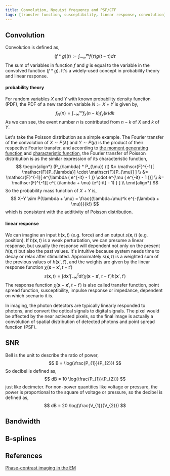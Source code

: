 ```yaml
---
title: Convolution, Nyquist frequency and PSF/CTF
tags: [transfer function, susceptibility, linear response, convolution]
---
```


## Convolution ##

Convolution is defined as,
$$
(f*g)(t) := \int_{-\infty}^{\infty} f(\tau) g(t-\tau) d\tau
$$
The sum of variables in function $f$ and $g$ is equal to the variable in the convolved function $(f*g)$.
It's a widely-used concept in probability theory and linear response.

#### probability theory ####

For random variables $X$ and $Y$ with known probability density funciton (PDF), the PDF of a new random variable $N := X+Y$ is given by,
$$
f_{N}(n) = \int_{-\infty}^{\infty} f_{x}(n-k)f_{y}(k) dk 
$$
As we can see, the event number $n$ is contributed from $n-k$ of $X$ and $k$ of $Y$.

Let's take the Poisson distribution as a simple example. The Fourier transfer of the convolution of $X \sim P(\lambda)$ and $Y \sim P(\mu)$ is the product of their respective Fourier transfer, and according to [the moment generating function](https://psichen.github.io/2021/02/13/common-probability-mass-functions/) and [characteristic function](https://psichen.github.io/2021/02/11/generating-functions-of-probability-distribution/#characteristic-functions), the Fourier transfer of Poisson distribution is as the similar expression of its characteristic function,
$$
\begin{align*}
(P_{\lambda} * P_{\mu}) (t)
&=  \mathscr{F}^{-1}[ \mathscr{F}[P_{\lambda}] \cdot \mathscr{F}[P_{\mu}] ] \\
&=  \mathscr{F}^{-1}[ e^{\lambda ( e^{-it} - 1 )} \cdot e^{\mu ( e^{-it} - 1 )}] \\
&=  \mathscr{F}^{-1}[ e^{ (\lambda + \mu) (e^{-it} - 1) } ] \\
\end{align*}
$$
So the probability mass function of $X+Y$ is,
$$
X+Y \sim P(\lambda + \mu) = \frac{(\lambda+\mu)^k e^{-(\lambda + \mu)}}{k!}
$$
which is consistent with the additivity of Poisson distribution.

#### linear response ####

We can imagine an input $h(\mathbf{x},t)$ (e.g. force) and an output $s(\mathbf{x},t)$ (e.g. position). If $h(\mathbf{x},t)$ is a weak perturbation, we can presume a linear response, but usually the response will dependent not only on the present $h(\mathbf{x},t)$ but also the past values. It's intuitive because system needs time to decay or relax after stimulated. Approximately $s(\mathbf{x},t)$ is a weighted sum of the previous values of $h(\mathbf{x}',t')$, and the weights are given by the linear response function $\chi(\mathbf{x}-\mathbf{x}',t-t')$
$$
s(\mathbf{x}, t) = \int d\mathbf{x'} \int_{-\infty}^{t} dt' \chi(\mathbf{x} - \mathbf{x}', t-t') h(\mathbf{x}', t')
$$
The response function $\chi(\mathbf{x}-\mathbf{x}',t-t')$ is also called transfer function, point spread function, susceptibility, impulse response or impedance, dependent on which scenario it is.

In imaging, the photon detectors are typically linearly responded to photons, and convert the optical signals to digital signals. The pixel would be affected by the near activated pixels, so the final image is actually a convolution of spatial distribution of detected photons and point spread function (PSF).

## SNR ##
Bell is the unit to describe the ratio of power,
$$
B = \log(\frac{P_{1}}{P_{2}})
$$
So decibel is defined as,
$$
dB = 10 \log(\frac{P_{1}}{P_{2}})
$$
just like decimeter. For non-power quantities like voltage or pressure, the power is proportional to the square of voltage or pressure, so the decibel is defined as,
$$
dB = 20 \log(\frac{V_{1}}{V_{2}})
$$

## Bandwidth ##

## B-splines ##

## References ##

[Phase-contrast imaging in the EM](https://nccat.nysbc.org/wp-content/uploads/2020/03/2-Phase-contrast.pdf)

